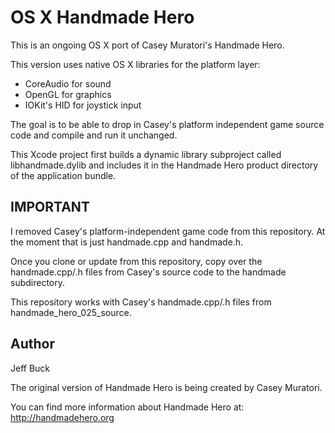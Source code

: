 OS X Handmade Hero
==================

This is an ongoing OS X port of Casey Muratori's Handmade Hero.

This version uses native OS X libraries for the platform layer:
- CoreAudio for sound
- OpenGL for graphics
- IOKit's HID for joystick input

The goal is to be able to drop in Casey's platform independent
game source code and compile and run it unchanged.

This Xcode project first builds a dynamic library subproject
called libhandmade.dylib and includes it in the Handmade Hero
product directory of the application bundle.



IMPORTANT
---------
I removed Casey's platform-independent game code from this
repository. At the moment that is just handmade.cpp and 
handmade.h.

Once you clone or update from this repository, copy over the
handmade.cpp/.h files from Casey's source code to the handmade
subdirectory.

This repository works with Casey's handmade.cpp/.h files from
handmade_hero_025_source.



Author
------
Jeff Buck

The original version of Handmade Hero is being created by Casey Muratori.

You can find more information about Handmade Hero at:
	http://handmadehero.org


